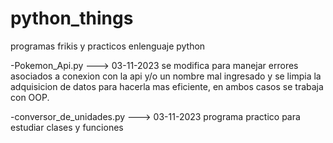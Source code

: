 # python_things
programas frikis y practicos enlenguaje python

-Pokemon_Api.py ---> 03-11-2023
se modifica para manejar errores asociados a conexion con la api y/o un nombre mal ingresado y se 
limpia la adquisicion de datos para hacerla mas eficiente, en ambos casos se trabaja con OOP.

-conversor_de_unidades.py ---> 03-11-2023
programa practico para estudiar clases y funciones